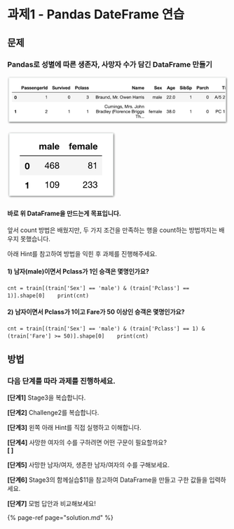 # 과제1 - Pandas DateFrame 연습

## 문제 

### Pandas로 성별에 따른 생존자, 사망자 수가 담긴 DataFrame 만들기

![\* train.csv&#xB97C; &#xACC4;&#xC18D; &#xC774;&#xC6A9;&#xD569;&#xB2C8;&#xB2E4;.](../.gitbook/assets/image%20%28390%29.png)

![train &#xB370;&#xC774;&#xD130;&#xB85C; &#xBD80;&#xD130; &#xB0B4;&#xAC00; &#xC6D0;&#xD558;&#xB294; &#xB370;&#xC774;&#xD130;&#xB9CC; &#xB2F4;&#xAE34; &#xC0C8; DateFrame &#xB9CC;&#xB4E4;&#xAE30;](../.gitbook/assets/image%20%28195%29.png)

#### 바로 위 DataFrame을 만드는게 목표입니다. 

앞서 count 방법은 배웠지만, 두 가지 조건을 만족하는 행을 count하는 방법까지는 배우지 못했습니다. 

아래 Hint를 참고하여 방법을 익힌 후 과제를 진행해주세요.

#### 1\) 남자\(male\)이면서 Pclass가 1인 승객은 몇명인가요? 

`cnt = train[(train['Sex'] == 'male') & (train['Pclass'] == 1)].shape[0]   
print(cnt)` 

#### 2\) 남자이면서 Pclass가 1이고 Fare가 50 이상인 승객은 몇명인가요? 

`cnt = train[(train['Sex'] == 'male') & (train['Pclass'] == 1) & (train['Fare'] >= 50)].shape[0]   
print(cnt)`

## 방법 

### **다음** **단계를** **따라** **과제를** **진행하세요.**

**\[단계1\]** Stage3을 복습합니다.

**\[단계2\]** Challenge2를 복습합니다.

**\[단계3\]** 왼쪽 아래 Hint를 직접 실행하고 이해합니다.

**\[단계4\]** 사망한 여자의 수를 구하려면 어떤 구문이 필요할까요?  
 **\[                                                                                          \]**

**\[단계5\]** 사망한 남자/여자, 생존한 남자/여자의 수를 구해보세요.

**\[단계6\]** Stage3의 함께실습$11을 참고하여 DataFrame을 만들고 구한 값들을 입력하세요.

**\[단계7\]** 모범 답안과 비교해보세요!

{% page-ref page="solution.md" %}

